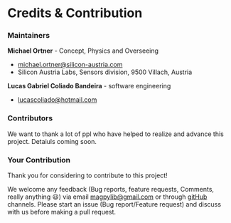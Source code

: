 # Credits & Contribution



### Maintainers

**Michael Ortner** - Concept, Physics and Overseeing
 - michael.ortner@silicon-austria.com
 - Silicon Austria Labs, Sensors division, 9500 Villach, Austria

**Lucas Gabriel Coliado Bandeira** - software engineering
 - lucascoliado@hotmail.com



### Contributors

We want to thank a lot of ppl who have helped to realize and advance this project. Detaiuls coming soon.



### Your Contribution

Thank you for considering to contribute to this project!

We welcome any feedback (Bug reports, feature requests, Comments, really anything 😃) via email [magpylib@gmail.com](emailto:magpylib@gmail.com) or through [gitHub](https://github.com/magpylib/magpylib/issues) channels. Please start an issue (Bug report/Feature request) and discuss with us before making a pull request.